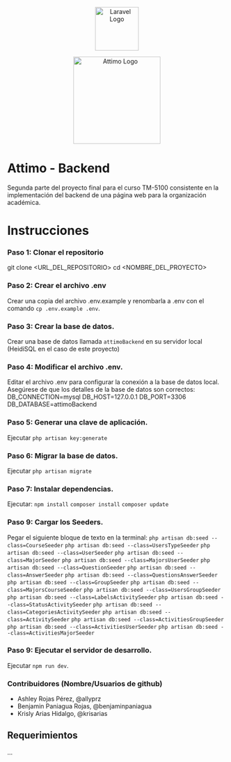 
<p align="center"><a href="https://laravel.com" target="_blank"><img src="https://raw.githubusercontent.com/laravel/art/master/logo-lockup/5%20SVG/2%20CMYK/1%20Full%20Color/laravel-logolockup-cmyk-red.svg" width="100" alt="Laravel Logo"></a></p>

<p align="center"><a href="https://laravel.com" target="_blank"><img src="https://i.ibb.co/YcMWk7F/attimo.png" width="200" alt="Attimo Logo"></a></p>

# Attimo - Backend

Segunda parte del proyecto final para el curso TM-5100 consistente en la implementación del backend de una página web para la organización académica. 

# Instrucciones

### Paso 1: Clonar el repositorio
git clone <URL_DEL_REPOSITORIO>
cd <NOMBRE_DEL_PROYECTO>

### Paso 2: Crear el archivo .env
Crear una copia del archivo .env.example y renombarla a .env con el comando `cp .env.example .env`.

### Paso 3: Crear la base de datos.
Crear una base de datos llamada `attimoBackend` en su servidor local (HeidiSQL en el caso de este proyecto)

### Paso 4: Modificar el archivo .env.
Editar el archivo .env para configurar la conexión a la base de datos local. Asegúrese de que los detalles de la base de datos son correctos:
DB_CONNECTION=mysql
DB_HOST=127.0.0.1
DB_PORT=3306
DB_DATABASE=attimoBackend

### Paso 5: Generar una clave de aplicación.
Ejecutar `php artisan key:generate`

### Paso 6: Migrar la base de datos.
Ejecutar `php artisan migrate`

### Paso 7: Instalar dependencias.
Ejecutar:
`npm install`
`composer install`
`composer update`

### Paso 9: Cargar los Seeders.
Pegar el siguiente bloque de texto en la terminal:
`php artisan db:seed --class=CourseSeeder`
`php artisan db:seed --class=UsersTypeSeeder`
`php artisan db:seed --class=UserSeeder`
`php artisan db:seed --class=MajorSeeder`
`php artisan db:seed --class=MajorsUserSeeder`
`php artisan db:seed --class=QuestionSeeder`
`php artisan db:seed --class=AnswerSeeder`
`php artisan db:seed --class=QuestionsAnswerSeeder`
`php artisan db:seed --class=GroupSeeder`
`php artisan db:seed --class=MajorsCourseSeeder`
`php artisan db:seed --class=UsersGroupSeeder`
`php artisan db:seed --class=LabelsActivitySeeder`
`php artisan db:seed --class=StatusActivitySeeder`
`php artisan db:seed --class=CategoriesActivitySeeder`
`php artisan db:seed --class=ActivitySeeder`
`php artisan db:seed --class=ActivitiesGroupSeeder`
`php artisan db:seed --class=ActivitiesUserSeeder`
`php artisan db:seed --class=ActivitiesMajorSeeder`

<!-- Copiar:
php artisan db:seed --class=CourseSeeder
php artisan db:seed --class=UsersTypeSeeder
php artisan db:seed --class=UserSeeder
php artisan db:seed --class=MajorSeeder
php artisan db:seed --class=MajorsUserSeeder
php artisan db:seed --class=QuestionSeeder
php artisan db:seed --class=AnswerSeeder
php artisan db:seed --class=QuestionsAnswerSeeder
php artisan db:seed --class=GroupSeeder
php artisan db:seed --class=MajorsCourseSeeder
php artisan db:seed --class=UsersGroupSeeder
php artisan db:seed --class=LabelsActivitySeeder
php artisan db:seed --class=StatusActivitySeeder
php artisan db:seed --class=CategoriesActivitySeeder
php artisan db:seed --class=ActivitySeeder
php artisan db:seed --class=ActivitiesGroupSeeder
php artisan db:seed --class=ActivitiesUserSeeder
php artisan db:seed --class=ActivitiesMajorSeeder
 -->

### Paso 9: Ejecutar el servidor de desarrollo.
Ejecutar `npm run dev`.

### Contribuidores (Nombre/Usuarios de github)
* Ashley Rojas Pérez, @allyprz
* Benjamin Paniagua Rojas, @benjaminpaniagua
* Krisly Arias Hidalgo, @krisarias

## Requerimientos

...
